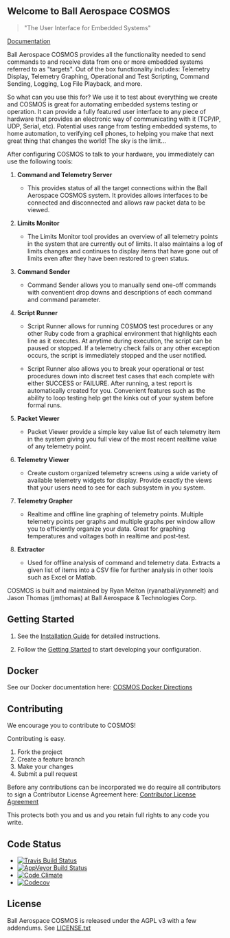 ## Welcome to Ball Aerospace COSMOS

> "The User Interface for Embedded Systems"

[Documentation](http://cosmosrb.com)

Ball Aerospace COSMOS provides all the functionality needed to send commands to and receive data from one or more embedded systems referred to as "targets". Out of the box functionality includes: Telemetry Display, Telemetry Graphing, Operational and Test Scripting, Command Sending, Logging, Log File Playback, and more.

So what can you use this for? We use it to test about everything we create and COSMOS is great for automating embedded systems testing or operation. It can provide a fully featured user interface to any piece of hardware that provides an electronic way of communicating with it (TCP/IP, UDP, Serial, etc). Potential uses range from testing embedded systems, to home automation, to verifying cell phones, to helping you make that next great thing that changes the world! The sky is the limit...

After configuring COSMOS to talk to your hardware, you immediately can use the following tools:

1. **Command and Telemetry Server**

   - This provides status of all the target connections within the Ball Aerospace COSMOS system. It provides allows interfaces to be connected and disconnected and allows raw packet data to be viewed.

1. **Limits Monitor**

   - The Limits Monitor tool provides an overview of all telemetry points in the system that are currently out of limits. It also maintains a log of limits changes and continues to display items that have gone out of limits even after they have been restored to green status.

1. **Command Sender**

   - Command Sender allows you to manually send one-off commands with conventient drop downs and descriptions of each command and command parameter.

1. **Script Runner**

   - Script Runner allows for running COSMOS test procedures or any other Ruby code from a graphical environment that highlights each line as it executes. At anytime during execution, the script can be paused or stopped. If a telemetry check fails or any other exception occurs, the script is immediately stopped and the user notified.

   - Script Runner also allows you to break your operational or test procedures down into discreet test cases that each complete with either SUCCESS or FAILURE. After running, a test report is automatically created for you. Convenient features such as the ability to loop testing help get the kinks out of your system before formal runs.

1. **Packet Viewer**

   - Packet Viewer provide a simple key value list of each telemetry item in the system giving you full view of the most recent realtime value of any telemetry point.

1. **Telemetry Viewer**

   - Create custom organized telemetry screens using a wide variety of available telemetry widgets for display. Provide exactly the views that your users need to see for each subsystem in you system.

1. **Telemetry Grapher**

   - Realtime and offline line graphing of telemetry points. Multiple telemetry points per graphs and multiple graphs per window allow you to efficiently organize your data. Great for graphing temperatures and voltages both in realtime and post-test.

1. **Extractor**

   - Used for offline analysis of command and telemetry data. Extracts a given list of items into a CSV file for further analysis in other tools such as Excel or Matlab.

COSMOS is built and maintained by Ryan Melton (ryanatball/ryanmelt) and Jason Thomas (jmthomas) at Ball Aerospace & Technologies Corp.

## Getting Started

1.  See the [Installation Guide](https://cosmosrb.com/docs/v5/installation) for detailed instructions.

1.  Follow the [Getting Started](https://cosmosrb.com/docs/v5/gettingstarted) to start developing your configuration.

## Docker

See our Docker documentation here:
[COSMOS Docker Directions](https://github.com/BallAerospace/cosmos-docker)

## Contributing

We encourage you to contribute to COSMOS!

Contributing is easy.

1. Fork the project
2. Create a feature branch
3. Make your changes
4. Submit a pull request

Before any contributions can be incorporated we do require all contributors to sign a Contributor License Agreement here:
[Contributor License Agreement](https://docs.google.com/forms/d/1ppnHUSXtY1GRTNPIyUaB1OYHbW5Ca67GFMgMRPBG8u0/viewform)

This protects both you and us and you retain full rights to any code you write.

## Code Status

- [![Travis Build Status](https://travis-ci.org/BallAerospace/COSMOS.svg?branch=master)](https://travis-ci.org/BallAerospace/COSMOS)
- [![AppVeyor Build Status](https://ci.appveyor.com/api/projects/status/gw61r3dvakjamx6o?svg=true)](https://ci.appveyor.com/project/jasonatball/cosmos)
- [![Code Climate](https://codeclimate.com/github/BallAerospace/COSMOS/badges/gpa.svg)](https://codeclimate.com/github/BallAerospace/COSMOS)
- [![Codecov](https://img.shields.io/codecov/c/github/codecov/example-python.svg)](https://codecov.io/gh/BallAerospace/COSMOS)

## License

Ball Aerospace COSMOS is released under the AGPL v3 with a few addendums. See [LICENSE.txt](LICENSE.txt)
